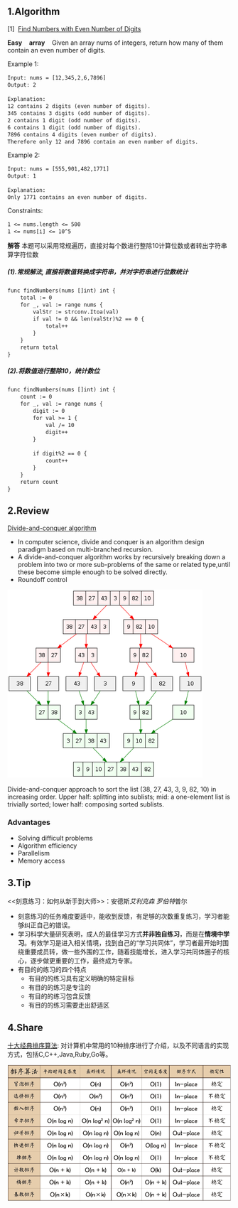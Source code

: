 ## 1.Algorithm

[1]&nbsp;&nbsp;[Find Numbers with Even Number of Digits](https://leetcode.com/problems/find-numbers-with-even-number-of-digits/description/)

**Easy** &nbsp;&nbsp; **array** &nbsp;&nbsp;
Given an array nums of integers, return how many of them contain an even number of digits.

Example 1:

```
Input: nums = [12,345,2,6,7896]
Output: 2

Explanation:
12 contains 2 digits (even number of digits).
345 contains 3 digits (odd number of digits).
2 contains 1 digit (odd number of digits).
6 contains 1 digit (odd number of digits).
7896 contains 4 digits (even number of digits).
Therefore only 12 and 7896 contain an even number of digits.
```

Example 2:

```
Input: nums = [555,901,482,1771]
Output: 1

Explanation:
Only 1771 contains an even number of digits.
```

Constraints:
```
1 <= nums.length <= 500
1 <= nums[i] <= 10^5
```

**解答**
本题可以采用常规遍历，直接对每个数进行整除10计算位数或者转出字符串算字符位数

##### (1).常规解法, 直接将数值转换成字符串，并对字符串进行位数统计

```
func findNumbers(nums []int) int {
	total := 0
	for _, val := range nums {
		valStr := strconv.Itoa(val)
		if val != 0 && len(valStr)%2 == 0 {
			total++
		}
	}
	return total
}
```

##### (2).将数值进行整除10，统计数位

```
func findNumbers(nums []int) int {
	count := 0
	for _, val := range nums {
		digit := 0
		for val >= 1 {
			val /= 10
			digit++
		}

		if digit%2 == 0 {
			count++
		}
	}
	return count
}
```

## 2.Review
[Divide-and-conquer algorithm](https://en.wikipedia.org/wiki/Divide-and-conquer_algorithm)
* In computer science, divide and conquer is an algorithm design paradigm based on multi-branched recursion. 
* A divide-and-conquer algorithm works by recursively breaking down a problem into two or more sub-problems of the same or related type,until these become simple enough to be solved directly.  
* Roundoff control

![Divide-and-conquer-example](../../image/arts-0004-2.png)

Divide-and-conquer approach to sort the list (38, 27, 43, 3, 9, 82, 10) in increasing order. Upper half: splitting into sublists; mid: a one-element list is trivially sorted; lower half: composing sorted sublists.

### Advantages
* Solving difficult problems
* Algorithm efficiency
* Parallelism
* Memory access

## 3.Tip
<<刻意练习：如何从新手到大师>>：安德斯*艾利克森 罗伯特*普尔

* 刻意练习的任务难度要适中，能收到反馈，有足够的次数重复练习，学习者能够纠正自己的错误。
* 学习科学大量研究表明，成人的最佳学习方式**并非独自练习**，而是在**情境中学习**。有效学习是进入相关情境，找到自己的“学习共同体”，学习者最开始时围绕重要成员转，做一些外围的工作，随着技能增长，进入学习共同体圈子的核心，逐步做更重要的工作，最终成为专家。
* 有目的的练习的四个特点
  * 有目的的练习具有定义明确的特定目标
  * 有目的的练习是专注的
  * 有目的的练习包含反馈
  * 有目的的练习需要走出舒适区

## 4.Share
[十大经典排序算法](https://www.runoob.com/w3cnote/ten-sorting-algorithm.html): 对计算机中常用的10种排序进行了介绍，以及不同语言的实现方式，包括C,C++,Java,Ruby,Go等。

![sort-sheet](../../image/arts-0004-1.png)